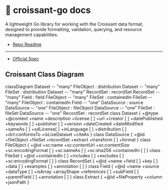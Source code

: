 # 🥐 croissant-go docs

A lightweight Go library for working with the Croissant data format, designed to provide formatting, validation, querying, and resource management capabilities.

- [Repo Readme](./README-repo.md)
- --- 
- [Official Spec](https://github.com/mlcommons/croissant/blob/main/docs/croissant-spec.md)

## Croissant Class Diagram

<div class="mermaid">
classDiagram
    Dataset -- "many" FileObject : distribution
    Dataset -- "many" FileSet : distribution
    Dataset -- "many" RecordSet : recordSet
    RecordSet -- "many" Field : field
    FileObject -- "many" FileSet : containedIn
    FileSet -- "many" FileObject : containedIn
    Field -- "one" DataSource : source
    DataSource -- "one" FileObject : fileObject
    DataSource -- "one" FileSet : fileSet
    DataSource -- "one" RecordSet : recordSet
    class Dataset {
        +@type
        +@context
        +name
        +description
        +license [ ]
        +url
        +creator [ ]
        +datePublished
        +keywords [ ]
        +publisher [ ]
        +version
        +dateCreated
        +dateModified
        +sameAs [ ]
        +sdLicense[ ]
        +inLanguage [ ]
        +distribution [ ]
        +dct:conformsTo
        +isLiveDataset
        +citeAs
    }
    class DataSource {
        +@id
        +fileObject  
        +fileSet
        +recordSet
        +extract
        +transform [ ]
        +format
    }
    class FileObject {
        +@id
        +sc:name
        +sc:contentUrl
        +sc:contentSize
        +sc:encodingFormat [ ]
        +sc:sameAs [ ]
        +sc:sha256
        +containedIn [ ]
    }
    class FileSet {
        +@id
        +containedIn [ ]
        +includes [ ]
        +excludes [ ]
        +sc:encodingFormat [ ]
    }
    class RecordSet {
        +@id
        +name
        +field [ ]
        +key [ ]
        +data [ ]
        +examples [ ]
        +annotation [ ]
    }
    class Field {
        +@id
        +name
        +source
        +dataType [ ]
        +isArray
        +arrayShape
        +references [ ]
        +subField [ ]
        +parentField [ ]
        +annotation [ ]
    }
    class Extract {
        +@id
        +fileProperty
        +column
        +jsonPath
    }
</div>
<script type="module">import mermaid from "https://unpkg.com/mermaid@10.4.0/dist/mermaid.esm.min.mjs";
mermaid.initialize({});</script>
